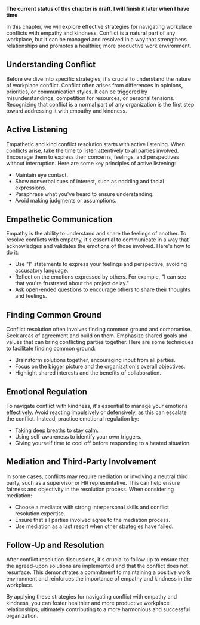 **The current status of this chapter is draft. I will finish it later when I have time**

In this chapter, we will explore effective strategies for navigating workplace conflicts with empathy and kindness. Conflict is a natural part of any workplace, but it can be managed and resolved in a way that strengthens relationships and promotes a healthier, more productive work environment.

Understanding Conflict
----------------------

Before we dive into specific strategies, it's crucial to understand the nature of workplace conflict. Conflict often arises from differences in opinions, priorities, or communication styles. It can be triggered by misunderstandings, competition for resources, or personal tensions. Recognizing that conflict is a normal part of any organization is the first step toward addressing it with empathy and kindness.

Active Listening
----------------

Empathetic and kind conflict resolution starts with active listening. When conflicts arise, take the time to listen attentively to all parties involved. Encourage them to express their concerns, feelings, and perspectives without interruption. Here are some key principles of active listening:

* Maintain eye contact.
* Show nonverbal cues of interest, such as nodding and facial expressions.
* Paraphrase what you've heard to ensure understanding.
* Avoid making judgments or assumptions.

Empathetic Communication
------------------------

Empathy is the ability to understand and share the feelings of another. To resolve conflicts with empathy, it's essential to communicate in a way that acknowledges and validates the emotions of those involved. Here's how to do it:

* Use "I" statements to express your feelings and perspective, avoiding accusatory language.
* Reflect on the emotions expressed by others. For example, "I can see that you're frustrated about the project delay."
* Ask open-ended questions to encourage others to share their thoughts and feelings.

Finding Common Ground
---------------------

Conflict resolution often involves finding common ground and compromise. Seek areas of agreement and build on them. Emphasize shared goals and values that can bring conflicting parties together. Here are some techniques to facilitate finding common ground:

* Brainstorm solutions together, encouraging input from all parties.
* Focus on the bigger picture and the organization's overall objectives.
* Highlight shared interests and the benefits of collaboration.

Emotional Regulation
--------------------

To navigate conflict with kindness, it's essential to manage your emotions effectively. Avoid reacting impulsively or defensively, as this can escalate the conflict. Instead, practice emotional regulation by:

* Taking deep breaths to stay calm.
* Using self-awareness to identify your own triggers.
* Giving yourself time to cool off before responding to a heated situation.

Mediation and Third-Party Involvement
-------------------------------------

In some cases, conflicts may require mediation or involving a neutral third party, such as a supervisor or HR representative. This can help ensure fairness and objectivity in the resolution process. When considering mediation:

* Choose a mediator with strong interpersonal skills and conflict resolution expertise.
* Ensure that all parties involved agree to the mediation process.
* Use mediation as a last resort when other strategies have failed.

Follow-Up and Resolution
------------------------

After conflict resolution discussions, it's crucial to follow up to ensure that the agreed-upon solutions are implemented and that the conflict does not resurface. This demonstrates a commitment to maintaining a positive work environment and reinforces the importance of empathy and kindness in the workplace.

By applying these strategies for navigating conflict with empathy and kindness, you can foster healthier and more productive workplace relationships, ultimately contributing to a more harmonious and successful organization.
